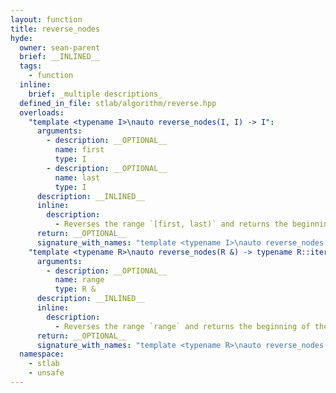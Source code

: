 ```yaml
---
layout: function
title: reverse_nodes
hyde:
  owner: sean-parent
  brief: __INLINED__
  tags:
    - function
  inline:
    brief: _multiple descriptions_
  defined_in_file: stlab/algorithm/reverse.hpp
  overloads:
    "template <typename I>\nauto reverse_nodes(I, I) -> I":
      arguments:
        - description: __OPTIONAL__
          name: first
          type: I
        - description: __OPTIONAL__
          name: last
          type: I
      description: __INLINED__
      inline:
        description:
          - Reverses the range `[first, last)` and returns the beginning of the reversed range such that `[result, last)` is a valid range.
      return: __OPTIONAL__
      signature_with_names: "template <typename I>\nauto reverse_nodes(I first, I last) -> I"
    "template <typename R>\nauto reverse_nodes(R &) -> typename R::iterator":
      arguments:
        - description: __OPTIONAL__
          name: range
          type: R &
      description: __INLINED__
      inline:
        description:
          - Reverses the range `range` and returns the beginning of the reversed range such that `[result, last)` is a valid range.
      return: __OPTIONAL__
      signature_with_names: "template <typename R>\nauto reverse_nodes(R & range) -> typename R::iterator"
  namespace:
    - stlab
    - unsafe
---
```

